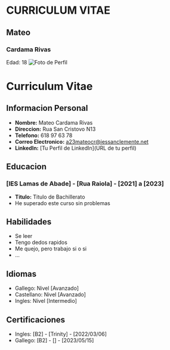 # CURRICULUM VITAE
## Mateo 
### Cardama Rivas

Edad: 18
![Foto de Perfil](https://www.legaltoday.com/wp-content/uploads/2023/05/abogado696.jpg)
# Curriculum Vitae

## Informacion Personal
- **Nombre:** Mateo Cardama Rivas
- **Direccion:** Rua San Cristovo N13
- **Telefono:** 618 97 63 78
- **Correo Electronico:** a23mateocr@iessanclemente.net
- **LinkedIn:** [Tu Perfil de LinkedIn](URL de tu perfil)
## Educacion
### [IES Lamas de Abade] - [Rua Raiola] - [2021] a [2023]
- **Titulo:** Titulo de Bachillerato
- He superado este curso sin problemas

## Habilidades
- Se leer
- Tengo dedos rapidos
- Me quejo, pero trabajo si o si
- ...

## Idiomas
- Gallego: Nivel [Avanzado]
- Castellano: Nivel [Avanzado]
- Ingles: Nivel [Intermedio]

## Certificaciones
- Ingles: [B2] - [Trinity] - [2022/03/06]
- Gallego: [B2] - [] - [2023/05/15]



